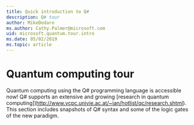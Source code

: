 ```yaml
---
title: Quick introduction to Q#
description: Q# tour
author: MikeDodaro
ms.author: Cathy.Palmer@microsoft.com
uid: microsoft.quantum.tour.intro
ms.date: 05/02/2019
ms.topic: article
---
```


# Quantum computing tour
Quantum computing using the Q# programming language is accessible now! Q# supports an extensive and growing [research in quantum computing])http://www.vcpc.univie.ac.at/~ian/hotlist/qc/research.shtml). This section includes snapshots of Q# syntax and some of the logic gates of the new paradigm.  
